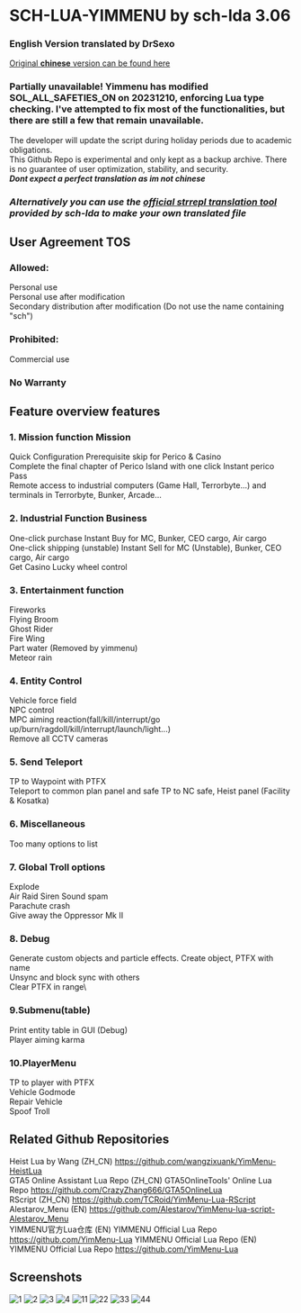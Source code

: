 # SCH-LUA-YIMMENU by sch-lda 3.06
### English Version translated by DrSexo 
[Original **chinese** version can be found here](https://github.com/sch-lda/SCH-LUA-YIMMENU) 
### Partially unavailable! Yimmenu has modified SOL_ALL_SAFETIES_ON on 20231210, enforcing Lua type checking. I've attempted to fix most of the functionalities, but there are still a few that remain unavailable. 
The developer will update the script during holiday periods due to academic obligations. \
This Github Repo is experimental and only kept as a backup archive. There is no guarantee of user optimization, stability, and security. \
***Dont expect a perfect translation as im not chinese*** 
### ***Alternatively you can use the [official strrepl translation tool](https://github.com/sch-lda/SCH-LUA-YIMMENU/tree/main/Translation) provided by sch-lda to make your own translated file*** 


## User Agreement TOS
### Allowed:
Personal use \
Personal use after modification \
Secondary distribution after modification (Do not use the name containing "sch")
### Prohibited:
Commercial use
### No Warranty
## Feature overview features
### 1. Mission function Mission
Quick Configuration Prerequisite skip for Perico & Casino\
Complete the final chapter of Perico Island with one click Instant perico Pass \
Remote access to industrial computers (Game Hall, Terrorbyte...) and terminals in Terrorbyte, Bunker, Arcade...
### 2. Industrial Function Business
One-click purchase Instant Buy for MC, Bunker, CEO cargo, Air cargo\
One-click shipping (unstable) Instant Sell for MC (Unstable), Bunker, CEO cargo, Air cargo\
Get Casino Lucky wheel control
### 3. Entertainment function 
Fireworks \
Flying Broom \
Ghost Rider \
Fire Wing \
Part water (Removed by yimmenu) \
Meteor rain
### 4. Entity Control
Vehicle force field \
NPC control \
MPC aiming reaction(fall/kill/interrupt/go up/burn/ragdoll/kill/interrupt/launch/light...) \
Remove all CCTV cameras
### 5. Send Teleport
TP to Waypoint with PTFX \
Teleport to common plan panel and safe TP to NC safe, Heist panel (Facility & Kosatka)
### 6. Miscellaneous
Too many options to list
### 7. Global Troll options 
Explode \
Air Raid Siren Sound spam \
Parachute crash \
Give away the Oppressor Mk II
### 8. Debug
Generate custom objects and particle effects. Create object, PTFX with name\
Unsync and block sync with others\
Clear PTFX in range\
### 9.Submenu(table)
Print entity table in GUI (Debug)\
Player aiming karma
### 10.PlayerMenu
TP to player with PTFX \
Vehicle Godmode \
Repair Vehicle \
Spoof Troll
## Related Github Repositories
Heist Lua by Wang (ZH_CN) https://github.com/wangzixuank/YimMenu-HeistLua \
GTA5 Online Assistant Lua Repo (ZH_CN) GTA5OnlineTools' Online Lua Repo https://github.com/CrazyZhang666/GTA5OnlineLua \
RScript (ZH_CN) https://github.com/TCRoid/YimMenu-Lua-RScript \
Alestarov_Menu (EN) https://github.com/Alestarov/YimMenu-lua-script-Alestarov_Menu \
YIMMENU官方Lua仓库 (EN) YIMMENU Official Lua Repo https://github.com/YimMenu-Lua
YIMMENU Official Lua Repo (EN) YIMMENU Official Lua Repo https://github.com/YimMenu-Lua
## Screenshots
![1](https://github.com/Drsexo/English-Sch-lua/assets/101467921/fc0fd0f4-3857-4d71-b190-7566b5383cff)
![2](https://github.com/Drsexo/English-Sch-lua/assets/101467921/2ff7607b-5e7b-4be5-8d96-cc44dca7572e)
![3](https://github.com/Drsexo/English-Sch-lua/assets/101467921/67261258-b9ce-4f1e-9375-e5a9d4173ba1)
![4](https://github.com/Drsexo/English-Sch-lua/assets/101467921/1c6e0d8e-40d1-40e7-bba6-55c2a778d848)
![11](https://github.com/Drsexo/English-Sch-lua/assets/101467921/c834e6f8-92e9-4fdf-8491-569a0ab4e1e7)
![22](https://github.com/Drsexo/English-Sch-lua/assets/101467921/b04b2f2d-f9a3-4012-b3e5-6d53adf191f5)
![33](https://github.com/Drsexo/English-Sch-lua/assets/101467921/3bdbae41-0e11-47fa-8b25-ff7125541a7e)
![44](https://github.com/Drsexo/English-Sch-lua/assets/101467921/a09b4111-4584-4c1d-b7c4-303e79a62a58)
